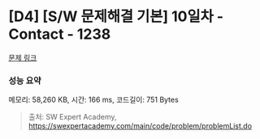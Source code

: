 # [D4] [S/W 문제해결 기본] 10일차 - Contact - 1238 

[문제 링크](https://swexpertacademy.com/main/code/problem/problemDetail.do?contestProbId=AV15B1cKAKwCFAYD) 

### 성능 요약

메모리: 58,260 KB, 시간: 166 ms, 코드길이: 751 Bytes



> 출처: SW Expert Academy, https://swexpertacademy.com/main/code/problem/problemList.do